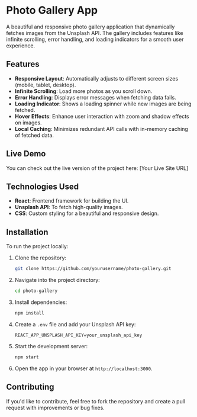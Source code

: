 # Photo Gallery App

A beautiful and responsive photo gallery application that dynamically fetches images from the Unsplash API. The gallery includes features like infinite scrolling, error handling, and loading indicators for a smooth user experience.

## Features

- **Responsive Layout**: Automatically adjusts to different screen sizes (mobile, tablet, desktop).
- **Infinite Scrolling**: Load more photos as you scroll down.
- **Error Handling**: Displays error messages when fetching data fails.
- **Loading Indicator**: Shows a loading spinner while new images are being fetched.
- **Hover Effects**: Enhance user interaction with zoom and shadow effects on images.
- **Local Caching**: Minimizes redundant API calls with in-memory caching of fetched data.

## Live Demo

You can check out the live version of the project here: [Your Live Site URL]

## Technologies Used

- **React**: Frontend framework for building the UI.
- **Unsplash API**: To fetch high-quality images.
- **CSS**: Custom styling for a beautiful and responsive design.

## Installation

To run the project locally:

1. Clone the repository:

   ```bash
   git clone https://github.com/yourusername/photo-gallery.git
   ```

2. Navigate into the project directory:

   ```bash
   cd photo-gallery
   ```

3. Install dependencies:

   ```bash
   npm install
   ```

4. Create a `.env` file and add your Unsplash API key:

   ```env
   REACT_APP_UNSPLASH_API_KEY=your_unsplash_api_key
   ```

5. Start the development server:

   ```bash
   npm start
   ```

6. Open the app in your browser at `http://localhost:3000`.

## Contributing

If you'd like to contribute, feel free to fork the repository and create a pull request with improvements or bug fixes.
